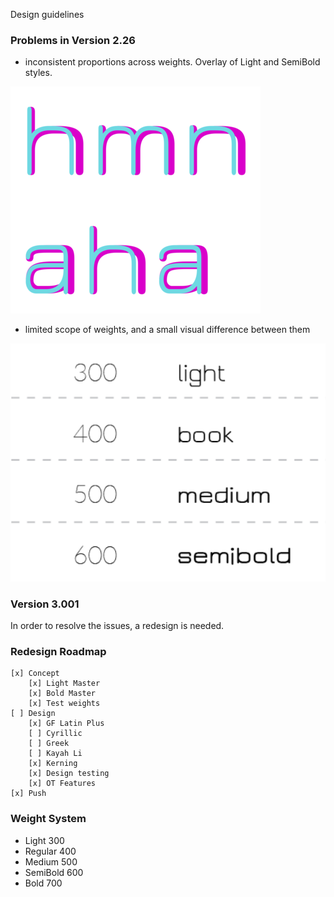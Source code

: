 Design guidelines

### Problems in Version 2.26 

* inconsistent proportions across weights. Overlay of Light and SemiBold styles.

![Jura dev01](images/jura-v2.png)

* limited scope of weights, and a small visual difference between them

![Jura dev01](images/jura-v2-styles.png)


### Version 3.001 

In order to resolve the issues, a redesign is needed. 

### Redesign Roadmap 

	[x] Concept
		[x] Light Master
		[x] Bold Master
		[x] Test weights
	[ ] Design
		[x] GF Latin Plus
		[ ] Cyrillic
		[ ] Greek
		[ ] Kayah Li
		[x] Kerning
		[x] Design testing
		[x] OT Features
	[x] Push
 
### Weight System

- Light 300  
- Regular 400
- Medium 500
- SemiBold 600
- Bold 700

